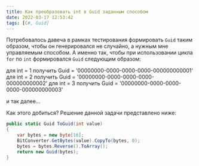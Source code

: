 ```yaml
---
title: Как преобразовать int в Guid заданным способом
date: 2022-03-17 12:53:42
tags: [C#, Guid]
---
```


Потребовалось давеча в рамках тестирования формировать ```Guid``` таким образом, чтобы он генерировался не случайно, а нужным мне управляемым способом. А именно так, чтобы при использовании цикла ```for``` по ```int``` формировался ```Guid``` следующим образом:

для int = 1 получить Guid = '00000000-0000-0000-0000-000000000001'
для int = 2 получить Guid = '00000000-0000-0000-0000-000000000002'
для int = 3 получить Guid = '00000000-0000-0000-0000-000000000003'

и так далее...

Как этого добиться? Решение данной задачи представлено ниже:

``` csharp
public static Guid ToGuid(int value)
{
    var bytes = new byte[16];
    BitConverter.GetBytes(value).CopyTo(bytes, 0);
    bytes = bytes.Reverse().ToArray();
    return new Guid(bytes);
}
```
